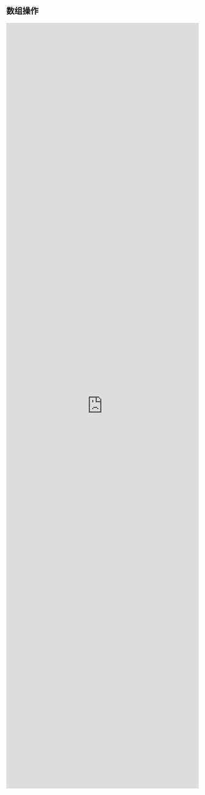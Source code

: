 ## 数组操作

<iframe style="min-height:2000px" width="100%" scrolling="no" title="AntHubTC" src="https://nbviewer.org/github/AntHubTC/AntHubTC.github.io/blob/master/NumPy/jupterDoc/arrayOperation.ipynb" frameborder="no" loading="lazy" allowtransparency="true" allowfullscreen="true"></iframe>